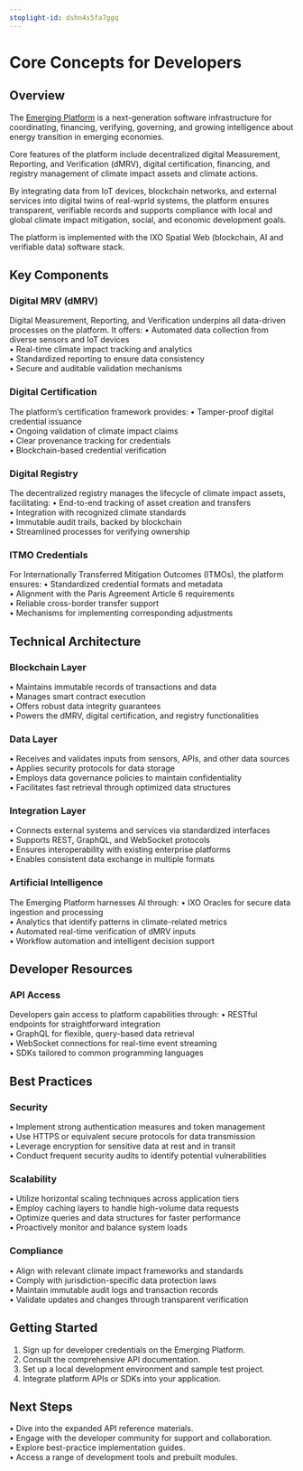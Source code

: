 ```yaml
---
stoplight-id: dshn4s5fa7ggq
---
```


# Core Concepts for Developers

## Overview
The [Emerging Platform](https://emerging.eco) is a next-generation software infrastructure for coordinating, financing, verifying, governing, and growing intelligence about energy transition in emerging economies.

Core features of the platform include decentralized digital Measurement, Reporting, and Verification (dMRV), digital certification, financing, and registry management of climate impact assets and climate actions. 

By integrating data from IoT devices, blockchain networks, and external services into digital twins of real-wprld systems, the platform ensures transparent, verifiable records and supports compliance with local and global climate impact mitigation, social, and economic development goals.

The platform is implemented with the IXO Spatial Web (blockchain, AI and verifiable data) software stack.

## Key Components

### Digital MRV (dMRV)
Digital Measurement, Reporting, and Verification underpins all data-driven processes on the platform. It offers:
• Automated data collection from diverse sensors and IoT devices  
• Real-time climate impact tracking and analytics  
• Standardized reporting to ensure data consistency  
• Secure and auditable validation mechanisms  

### Digital Certification
The platform’s certification framework provides:
• Tamper-proof digital credential issuance  
• Ongoing validation of climate impact claims  
• Clear provenance tracking for credentials  
• Blockchain-based credential verification  

### Digital Registry
The decentralized registry manages the lifecycle of climate impact assets, facilitating:
• End-to-end tracking of asset creation and transfers  
• Integration with recognized climate standards  
• Immutable audit trails, backed by blockchain  
• Streamlined processes for verifying ownership  

### ITMO Credentials
For Internationally Transferred Mitigation Outcomes (ITMOs), the platform ensures:
• Standardized credential formats and metadata  
• Alignment with the Paris Agreement Article 6 requirements  
• Reliable cross-border transfer support  
• Mechanisms for implementing corresponding adjustments  

## Technical Architecture

### Blockchain Layer
• Maintains immutable records of transactions and data  
• Manages smart contract execution  
• Offers robust data integrity guarantees  
• Powers the dMRV, digital certification, and registry functionalities  

### Data Layer
• Receives and validates inputs from sensors, APIs, and other data sources  
• Applies security protocols for data storage  
• Employs data governance policies to maintain confidentiality  
• Facilitates fast retrieval through optimized data structures  

### Integration Layer
• Connects external systems and services via standardized interfaces  
• Supports REST, GraphQL, and WebSocket protocols  
• Ensures interoperability with existing enterprise platforms  
• Enables consistent data exchange in multiple formats  

### Artificial Intelligence
The Emerging Platform harnesses AI through:
• IXO Oracles for secure data ingestion and processing  
• Analytics that identify patterns in climate-related metrics  
• Automated real-time verification of dMRV inputs  
• Workflow automation and intelligent decision support  

## Developer Resources

### API Access
Developers gain access to platform capabilities through:
• RESTful endpoints for straightforward integration  
• GraphQL for flexible, query-based data retrieval  
• WebSocket connections for real-time event streaming  
• SDKs tailored to common programming languages  

## Best Practices

### Security
• Implement strong authentication measures and token management  
• Use HTTPS or equivalent secure protocols for data transmission  
• Leverage encryption for sensitive data at rest and in transit  
• Conduct frequent security audits to identify potential vulnerabilities  

### Scalability
• Utilize horizontal scaling techniques across application tiers  
• Employ caching layers to handle high-volume data requests  
• Optimize queries and data structures for faster performance  
• Proactively monitor and balance system loads  

### Compliance
• Align with relevant climate impact frameworks and standards  
• Comply with jurisdiction-specific data protection laws  
• Maintain immutable audit logs and transaction records  
• Validate updates and changes through transparent verification  

## Getting Started
1. Sign up for developer credentials on the Emerging Platform.  
2. Consult the comprehensive API documentation.  
3. Set up a local development environment and sample test project.  
4. Integrate platform APIs or SDKs into your application.

## Next Steps
• Dive into the expanded API reference materials.  
• Engage with the developer community for support and collaboration.  
• Explore best-practice implementation guides.  
• Access a range of development tools and prebuilt modules.
